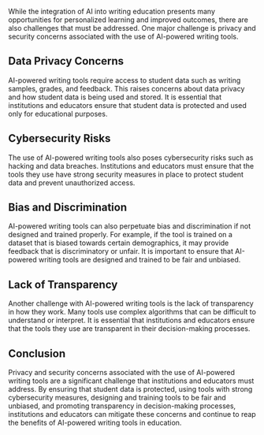 
While the integration of AI into writing education presents many opportunities for personalized learning and improved outcomes, there are also challenges that must be addressed. One major challenge is privacy and security concerns associated with the use of AI-powered writing tools.

Data Privacy Concerns
---------------------

AI-powered writing tools require access to student data such as writing samples, grades, and feedback. This raises concerns about data privacy and how student data is being used and stored. It is essential that institutions and educators ensure that student data is protected and used only for educational purposes.

Cybersecurity Risks
-------------------

The use of AI-powered writing tools also poses cybersecurity risks such as hacking and data breaches. Institutions and educators must ensure that the tools they use have strong security measures in place to protect student data and prevent unauthorized access.

Bias and Discrimination
-----------------------

AI-powered writing tools can also perpetuate bias and discrimination if not designed and trained properly. For example, if the tool is trained on a dataset that is biased towards certain demographics, it may provide feedback that is discriminatory or unfair. It is important to ensure that AI-powered writing tools are designed and trained to be fair and unbiased.

Lack of Transparency
--------------------

Another challenge with AI-powered writing tools is the lack of transparency in how they work. Many tools use complex algorithms that can be difficult to understand or interpret. It is essential that institutions and educators ensure that the tools they use are transparent in their decision-making processes.

Conclusion
----------

Privacy and security concerns associated with the use of AI-powered writing tools are a significant challenge that institutions and educators must address. By ensuring that student data is protected, using tools with strong cybersecurity measures, designing and training tools to be fair and unbiased, and promoting transparency in decision-making processes, institutions and educators can mitigate these concerns and continue to reap the benefits of AI-powered writing tools in education.
